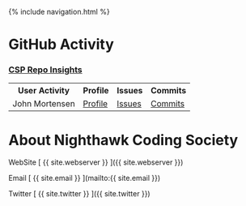 {% include navigation.html %}

# GitHub Activity
### <a href="https://github.com/nighthawkcoders/nighthawk_csp/graphs/contributors" target="_blank">CSP Repo Insights</a>
<table>
  <tr>
    <th>User Activity</th>
    <th>Profile</th>
    <th>Issues</th>
    <th>Commits</th>
  </tr>
  <tr>
    <td>John Mortensen</td>
    <td><a href="https://github.com/jm1021" target="_blank">Profile</a></td>
    <td><a href="https://github.com/nighthawkcoders/nighthawk_csp/issues?q=assignee%3Ajm1021" target="_blank">Issues</a></td>
    <td><a href="https://github.com/nighthawkcoders/nighthawk_csp/commits?author=jm1021" target="_blank">Commits</a></td>
  </tr>
</table>


# About Nighthawk Coding Society
WebSite [ {{ site.webserver }} ]({{ site.webserver }})

Email [ {{ site.email }} ](mailto:{{ site.email }})

Twitter [ {{ site.twitter }} ]({{ site.twitter }})



